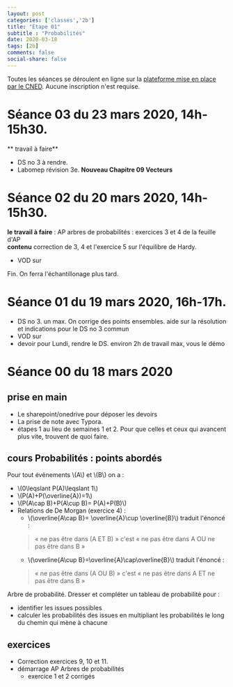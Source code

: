 ```yaml
---
layout: post 
categories: ['classes','2b']
title: "Étape 01"
subtitle : "Probabilités"
date: 2020-03-18
tags: [2b]
comments: false
social-share: false
---
```

Toutes les séances se déroulent en ligne sur la [plateforme mise en place par le CNED](https://eu.bbcollab.com/guest/440d3eb8417a4beca73b2be705cbd574). Aucune inscription n'est requise.

# Séance 03 du 23 mars 2020, 14h-15h30.
** travail à faire** 
- DS no 3 à rendre.  
- Labomep révision 3e.
**Nouveau Chapitre 09 Vecteurs**

# Séance 02 du 20 mars 2020, 14h-15h30.
**le travail à faire** :  AP arbres de probabilités : exercices 3 et 4 de la feuille d'AP  
**contenu** correction de 3, 4 et l'exercice 5 sur l'équilibre de Hardy.
- VOD sur [<i class="fab fa-youtube"></i>](https://youtu.be/XuUcF9Nxx00)

Fin. On ferra l'échantillonage plus tard.


# Séance 01 du 19 mars 2020, 16h-17h.
- DS no 3. un max. On corrige des points ensembles.
aide sur la résolution et indications pour le DS no 3 commun
- VOD sur [<i class="fab fa-youtube"></i>](https://youtu.be/s434Q1KAwBM)
- devoir pour Lundi, rendre le DS. environ 2h de travail max, vous le démo
 
# Séance 00 du 18 mars 2020

## prise en main
- Le sharepoint/onedrive pour déposer les devoirs
- La prise de note avec Typora.
- étapes 1 au lieu de semaines 1 et 2. Pour que celles et ceux qui avancent plus vite, trouvent de quoi faire.


## cours Probabilités : points abordés
Pour tout événements \\(A\\)  et \\(B\\) on a :
-   \\(0\leqslant P(A)\leqslant 1\\)
-   \\(P(A)+P(\overline{A})=1\\)
-   \\(P(A\cap B)+P(A\cup B)= P(A)+P(B)\\)
-   Relations de De Morgan (exercice 4) :
    -   \\(\overline{A\cap B}= \overline{A}\cup \overline{B}\\) traduit l'énoncé :  
	> &laquo;	ne pas être dans (A ET B) &raquo;	c'est &laquo;	ne pas être dans A OU ne pas être dans B &raquo;
    -   \\(\overline{A\cup B}=\overline{A}\cap\overline{B}\\)  traduit l'énoncé : 
	> &laquo;	ne pas être dans (A OU B) &raquo; c'est &laquo;	 ne pas être dans A ET ne pas être dans B &raquo;

Arbre de probabilité. Dresser et compléter un tableau de probabilité pour :
-   identifier les issues possibles
-   calculer les probabilités des issues en multipliant les probabilités le long du chemin qui mène à chacune

## exercices
- Correction exercices 9, 10 et 11.
- démarrage AP Arbres de probabilités
	- exercice 1 et 2 corrigés 




